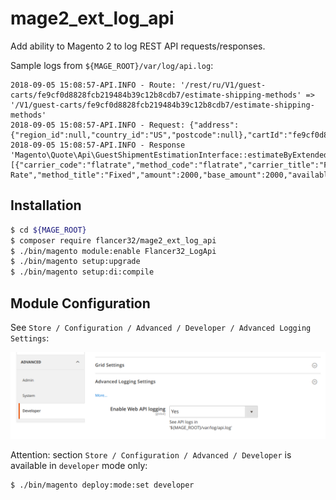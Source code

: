 # mage2_ext_log_api

Add ability to Magento 2 to log REST API requests/responses.

Sample logs from `${MAGE_ROOT}/var/log/api.log`:

```log
2018-09-05 15:08:57-API.INFO - Route: '/rest/ru/V1/guest-carts/fe9cf0d8828fcb219484b39c12b8cdb7/estimate-shipping-methods' => '/V1/guest-carts/fe9cf0d8828fcb219484b39c12b8cdb7/estimate-shipping-methods'
2018-09-05 15:08:57-API.INFO - Request: {"address":{"region_id":null,"country_id":"US","postcode":null},"cartId":"fe9cf0d8828fcb219484b39c12b8cdb7"}
2018-09-05 15:08:57-API.INFO - Response 'Magento\Quote\Api\GuestShipmentEstimationInterface::estimateByExtendedAddress()': [{"carrier_code":"flatrate","method_code":"flatrate","carrier_title":"Flat Rate","method_title":"Fixed","amount":2000,"base_amount":2000,"available":true,"error_message":"","price_excl_tax":2000,"price_incl_tax":2000}]
```


## Installation

```bash
$ cd ${MAGE_ROOT}
$ composer require flancer32/mage2_ext_log_api
$ ./bin/magento module:enable Flancer32_LogApi
$ ./bin/magento setup:upgrade
$ ./bin/magento setup:di:compile
```

## Module Configuration

See `Store / Configuration / Advanced / Developer / Advanced Logging Settings`:

![image](./etc/docs/img/store_config.png)

Attention: section `Store / Configuration / Advanced / Developer` is available in `developer` mode only:

```bash
$ ./bin/magento deploy:mode:set developer
```